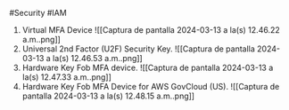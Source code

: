 #Security #IAM 

1. Virtual MFA Device
![[Captura de pantalla 2024-03-13 a la(s) 12.46.22 a.m..png]]
2. Universal 2nd Factor (U2F) Security Key.
![[Captura de pantalla 2024-03-13 a la(s) 12.46.53 a.m..png]]
3. Hardware Key Fob MFA device.
![[Captura de pantalla 2024-03-13 a la(s) 12.47.33 a.m..png]]
4. Hardware Key Fob MFA Device for AWS GovCloud (US).
![[Captura de pantalla 2024-03-13 a la(s) 12.48.15 a.m..png]]
